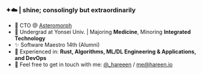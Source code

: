 ### ✦☁️ | shine; consolingly but extraordinarily

- 🚀 CTO @ [Asteromorph](https://asteromorph.com)
- 📝 Undergrad at Yonsei Univ. | Majoring **Medicine**, Minoring **Integrated Technology**
- ✨ Software Maestro 14th (Alumni)
- 🔭 Experienced in: **Rust, Algorithms, ML/DL Engineering & Applications, and DevOps** 
- 💖 Feel free to get in touch with me: [@_hareeen](https://twitter.com/_hareeen) / [me@hareen.io](mailto:me@hareen.io)
